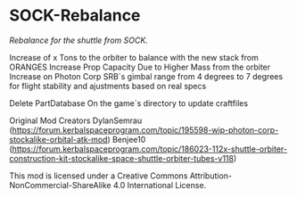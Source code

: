 # SOCK-Rebalance

*Rebalance for the shuttle from SOCK.*

Increase of x Tons to the orbiter to balance with the new stack from ORANGES 
Increase Prop Capacity Due to Higher Mass from the orbiter
Increase on Photon Corp SRB´s gimbal range from 4 degrees to 7 degrees for flight stability and ajustments based on real specs

Delete PartDatabase On the game´s directory to update craftfiles 

Original Mod Creators
DylanSemrau (https://forum.kerbalspaceprogram.com/topic/195598-wip-photon-corp-stockalike-orbital-atk-mod)
Benjee10 (https://forum.kerbalspaceprogram.com/topic/186023-112x-shuttle-orbiter-construction-kit-stockalike-space-shuttle-orbiter-tubes-v118)

This mod is licensed under a Creative Commons Attribution-NonCommercial-ShareAlike 4.0 International License.
